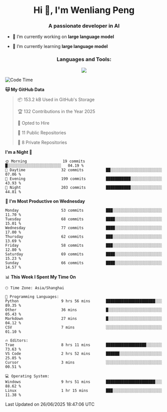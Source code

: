 <h1 align="center">Hi 👋, I'm Wenliang Peng</h1>
<h3 align="center">A passionate developer in AI</h3>

- 🔭 I’m currently working on **large language model**

- 🌱 I’m currently learning **large language model**

<!-- <h3 align="left">Connect with me:</h3> -->
<!-- <p align="left">
</p> -->

<h3 align="center">Languages and Tools:</h3>
<p align="center">
  <a href="https://skillicons.dev">
    <img src="https://skillicons.dev/icons?i=cpp,ros,docker,azure,git,linux,py,pytorch,cmake,githubactions,powershell,md&perline=6" />
  </a>
</p>


<!-- <p><img align="center" src="https://github-readme-stats.vercel.app/api/top-langs?username=bpwl0121&show_icons=true&locale=en&layout=compact" alt="bpwl0121" /></p> -->

<!-- <p><img align="center" src="https://github-readme-streak-stats.herokuapp.com/?user=bpwl0121&" alt="bpwl0121" /></p> -->

<!--START_SECTION:waka-->
![Code Time](http://img.shields.io/badge/Code%20Time-293%20hrs%2025%20mins-blue)

**🐱 My GitHub Data** 

> 📦 153.2 kB Used in GitHub's Storage 
 > 
> 🏆 132 Contributions in the Year 2025
 > 
> 💼 Opted to Hire
 > 
> 📜 11 Public Repositories 
 > 
> 🔑 8 Private Repositories 
 > 
**I'm a Night 🦉** 

```text
🌞 Morning                19 commits          █░░░░░░░░░░░░░░░░░░░░░░░░   04.19 % 
🌆 Daytime                32 commits          ██░░░░░░░░░░░░░░░░░░░░░░░   07.06 % 
🌃 Evening                199 commits         ███████████░░░░░░░░░░░░░░   43.93 % 
🌙 Night                  203 commits         ███████████░░░░░░░░░░░░░░   44.81 % 
```
📅 **I'm Most Productive on Wednesday** 

```text
Monday                   53 commits          ███░░░░░░░░░░░░░░░░░░░░░░   11.70 % 
Tuesday                  68 commits          ████░░░░░░░░░░░░░░░░░░░░░   15.01 % 
Wednesday                77 commits          ████░░░░░░░░░░░░░░░░░░░░░   17.00 % 
Thursday                 62 commits          ███░░░░░░░░░░░░░░░░░░░░░░   13.69 % 
Friday                   58 commits          ███░░░░░░░░░░░░░░░░░░░░░░   12.80 % 
Saturday                 69 commits          ████░░░░░░░░░░░░░░░░░░░░░   15.23 % 
Sunday                   66 commits          ████░░░░░░░░░░░░░░░░░░░░░   14.57 % 
```


📊 **This Week I Spent My Time On** 

```text
🕑︎ Time Zone: Asia/Shanghai

💬 Programming Languages: 
Python                   9 hrs 56 mins       ██████████████████████░░░   89.35 % 
Other                    36 mins             █░░░░░░░░░░░░░░░░░░░░░░░░   05.43 % 
Markdown                 27 mins             █░░░░░░░░░░░░░░░░░░░░░░░░   04.12 % 
CSV                      7 mins              ░░░░░░░░░░░░░░░░░░░░░░░░░   01.10 % 

🔥 Editors: 
Trae                     8 hrs 11 mins       ██████████████████░░░░░░░   73.63 % 
VS Code                  2 hrs 52 mins       ██████░░░░░░░░░░░░░░░░░░░   25.85 % 
Cursor                   3 mins              ░░░░░░░░░░░░░░░░░░░░░░░░░   00.51 % 

💻 Operating System: 
Windows                  9 hrs 51 mins       ██████████████████████░░░   88.62 % 
Linux                    1 hr 15 mins        ███░░░░░░░░░░░░░░░░░░░░░░   11.38 % 
```


 Last Updated on 26/06/2025 18:47:06 UTC
<!--END_SECTION:waka-->
